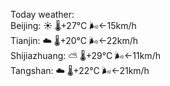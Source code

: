 Today weather:  
Beijing: ☀️   🌡️+27°C 🌬️←15km/h  
Tianjin: ☁️   🌡️+20°C 🌬️←22km/h  
Shijiazhuang: ⛅️  🌡️+29°C 🌬️←11km/h  
Tangshan: ☁️   🌡️+22°C 🌬️←21km/h  
